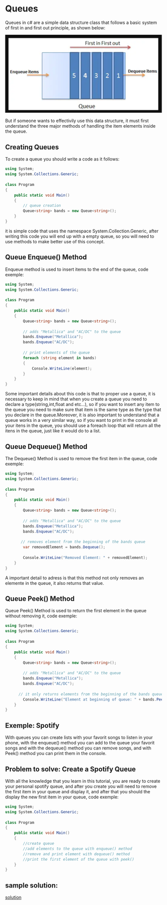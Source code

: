 # Queues

Queues in c# are a simple data structure class that follows a basic system of first in and first out principle, as shown below:

![guess_design](Screenshot.png)

But if someone wants to effectivily use this data structure, it must first understand the three major methods of handling the item elements inside the queue.
## Creating Queues

To create a queue you should write a code as it follows:

```csharp
using System;
using System.Collections.Generic;

class Program
{
    public static void Main()
    {
        // queue creation 
        Queue<string> bands = new Queue<string>();
    }
}
```

it is simple code that uses the namespace System.Collection.Generic, after writing this code you will end up with a empty queue, so you will need to use methods to make better use of this concept. 

## Queue Enqueue() Method

Enqueue method is used to insert items to the end of the queue, code exemple:

```csharp
using System;
using System.Collections.Generic;

class Program
{
    public static void Main()
    {
        Queue<string> bands = new Queue<string>();

        // adds "Metallica" and "AC/DC" to the queue
        bands.Enqueue("Metallica");
        bands.Enqueue("AC/DC");

        // print elements of the queue 
        foreach (string element in bands)
        {
            Console.WriteLine(element);
        }
    }
}
```

Some important details about this code is that to proper use a queue, it is necessary to keep in mind that when you create a queue you need to declare a type(string,int,float and etc...), so if you want to insert any item to the queue you need to make sure that item is the same type as the type that you declare in the queue.Moreover, it is also important to understand that a queue works in a very similar way, so if you want to print in the console all your itens in the queue, you should use a foreach loop that will return all the itens in the queue, just like it would do to a list.

## Queue Dequeue() Method

The Dequeue() Method is used to remove the first item in the queue, code exemple:

```csharp
using System;
using System.Collections.Generic;

class Program
{
    public static void Main()
    {
        Queue<string> bands = new Queue<string>();

        // adds "Metallica" and "AC/DC" to the queue
        bands.Enqueue("Metallica");
        bands.Enqueue("AC/DC");

       // removes element from the beginning of the bands queue 
        var removedElement = bands.Dequeue();

        Console.WriteLine("Removed Element: " + removedElement);
    }
}
```

A important detail to adress is that this method not only removes an elemente in the queue, it also returns that value.

## Queue Peek() Method

Queue Peek() Method is used to return the first element in the queue without removing it, code exemple:

```csharp
using System;
using System.Collections.Generic;

class Program
{
    public static void Main()
    {
        Queue<string> bands = new Queue<string>();

        // adds "Metallica" and "AC/DC" to the queue
        bands.Enqueue("Metallica");
        bands.Enqueue("AC/DC");

      // it only returns elements from the beginning of the bands queue
        Console.WriteLine("Element at beginning of queue: " + bands.Peek());
    }
}

```
## Exemple: Spotify
With queues you can create lists with your favorit songs to listen in your phone, with the enqueue() method you can add to the queue your favorit songs and with the dequeue() method you can remove songs, and with Peek() method you can print them in the console.
## Problem to solve: Create a Spotify Queue
With all the knowledge that you learn in this tutorial, you are ready to create your personal spotify queue, and  after you create you will need to remove the first item in your queue and display it, and after that you should the display the new first item in your queue, code exemple:
```csharp
using System;
using System.Collections.Generic;

class Program
{
    public static void Main()
    {
        //create queue
        //add elements to the queue with enqueue() method
        //remove and print element with dequeue() method
        //print the first element of the queue with peek()
    }
}
```
## sample solution:
[solution](../queues_solution/linked_list_solution/Program.cs)